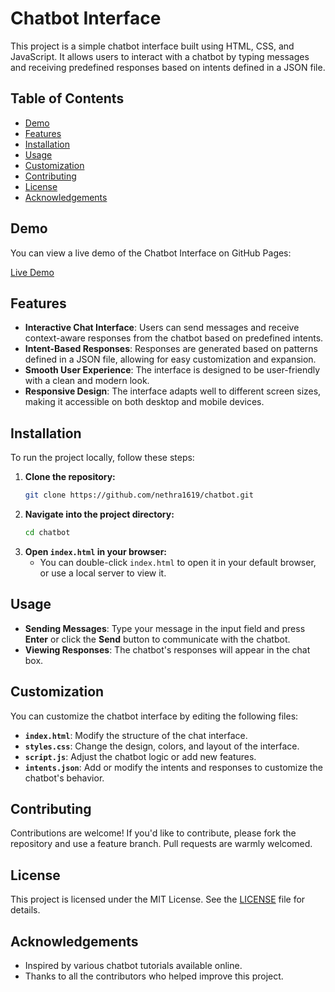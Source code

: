  # Chatbot Interface

This project is a simple chatbot interface built using HTML, CSS, and JavaScript. It allows users to interact with a chatbot by typing messages and receiving predefined responses based on intents defined in a JSON file.

## Table of Contents

- [Demo](#demo)
- [Features](#features)
- [Installation](#installation)
- [Usage](#usage)
- [Customization](#customization)
- [Contributing](#contributing)
- [License](#license)
- [Acknowledgements](#acknowledgements)

## Demo

You can view a live demo of the Chatbot Interface on GitHub Pages:

[Live Demo](https://nethra1619.github.io/chatbot/)

## Features

- **Interactive Chat Interface**: Users can send messages and receive context-aware responses from the chatbot based on predefined intents.
- **Intent-Based Responses**: Responses are generated based on patterns defined in a JSON file, allowing for easy customization and expansion.
- **Smooth User Experience**: The interface is designed to be user-friendly with a clean and modern look.
- **Responsive Design**: The interface adapts well to different screen sizes, making it accessible on both desktop and mobile devices.

## Installation

To run the project locally, follow these steps:

1. **Clone the repository:**
    ```bash
    git clone https://github.com/nethra1619/chatbot.git
    ```
2. **Navigate into the project directory:**
    ```bash
    cd chatbot
    ```
3. **Open `index.html` in your browser:**
    - You can double-click `index.html` to open it in your default browser, or use a local server to view it.

## Usage

- **Sending Messages**: Type your message in the input field and press **Enter** or click the **Send** button to communicate with the chatbot.
- **Viewing Responses**: The chatbot's responses will appear in the chat box.

## Customization

You can customize the chatbot interface by editing the following files:

- **`index.html`**: Modify the structure of the chat interface.
- **`styles.css`**: Change the design, colors, and layout of the interface.
- **`script.js`**: Adjust the chatbot logic or add new features.
- **`intents.json`**: Add or modify the intents and responses to customize the chatbot's behavior.

## Contributing

Contributions are welcome! If you'd like to contribute, please fork the repository and use a feature branch. Pull requests are warmly welcomed.

## License

This project is licensed under the MIT License. See the [LICENSE](LICENSE) file for details.

## Acknowledgements

- Inspired by various chatbot tutorials available online.
- Thanks to all the contributors who helped improve this project.
